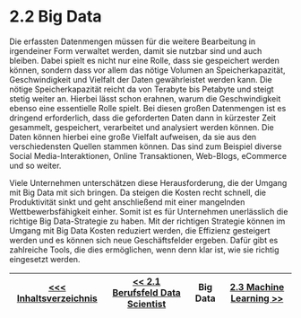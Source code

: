 # 2.2 Big Data

Die erfassten Datenmengen müssen für die weitere Bearbeitung in irgendeiner Form verwaltet werden, damit sie nutzbar sind und auch bleiben. Dabei spielt es nicht nur eine Rolle, dass sie gespeichert werden können, sondern dass vor allem das nötige Volumen an Speicherkapazität, Geschwindigkeit und Vielfalt der Daten gewährleistet werden kann. Die nötige Speicherkapazität reicht da von Terabyte bis Petabyte und steigt stetig weiter an. Hierbei lässt schon erahnen, warum die Geschwindigkeit ebenso eine essentielle Rolle spielt. Bei diesen großen Datenmengen ist es dringend erforderlich, dass die geforderten Daten dann in kürzester Zeit gesammelt, gespeichert, verarbeitet und analysiert werden können. Die Daten können hierbei eine große Vielfalt aufweisen, da sie aus den verschiedensten Quellen stammen können. Das sind zum Beispiel diverse Social Media-Interaktionen, Online Transaktionen, Web-Blogs, eCommerce und so weiter.

Viele Unternehmen unterschätzen diese Herausforderung, die der Umgang mit Big Data mit sich bringen. Da steigen die Kosten recht schnell, die Produktivität sinkt und geht anschließend mit einer mangelnden Wettbewerbsfähigkeit einher. Somit ist es für Unternehmen unerlässlich die richtige Big Data-Strategie zu haben. Mit der richtigen Strategie können im Umgang mit Big Data Kosten reduziert werden, die Effizienz gesteigert werden und es können sich neue Geschäftsfelder ergeben. Dafür gibt es zahlreiche Tools, die dies ermöglichen, wenn denn klar ist, wie sie richtig eingesetzt werden.

| [&lt;&lt;&lt; Inhaltsverzeichnis](../README.md) | [&lt;&lt; 2.1 Berufsfeld Data Scientist](./02_Berufsfeld_Data_Scientist.md) | Big Data | [2.3 Machine Learning &gt;&gt;](./04_Machine_Learning.md) |
|------------------------------------------------|---------------------------------------------------------------------------------|-------------|-----------------------------------------------------------------|
